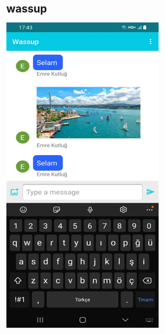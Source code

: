 # wassup

<img src="https://github.com/emrekutlug/wassup/blob/main/screenshots/image1.jpeg" alt="drawing" width="400" height="800"/>
